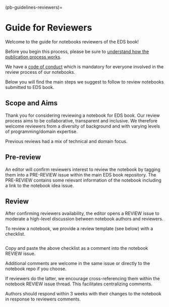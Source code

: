 (pb-guidelines-reviewers)=

# Guide for Reviewers

Welcome to the guide for notebooks reviewers of the EDS book! 

Before you begin this process, please be sure to [understand how the publication process works](pb-guidelines).

We have a [code of conduct](https://raw.githubusercontent.com/alan-turing-institute/environmental-ds-book/master/CODE_OF_CONDUCT.md) which is mandatory for everyone involved in the review process of our notebooks.

Below you will find the main steps we suggest to follow to review notebooks submitted to EDS book.

## Scope and Aims
Thank you for considering reviewing a notebook for EDS book.
Our review process aims to be collaborative, transparent and inclusive. 
We therefore welcome reviewers from a diversity of background and with varying levels of programming/domain expertise.

Previous reviews had a mix of technical and domain focus.

## Pre-review
An editor will confirm reviewers interest to review the notebook by tagging them into a PRE-REVIEW issue within the main EDS book repository.
The PRE-REVIEW contains some relevant information of the notebook including a link to the notebook idea issue. 

## Review
After confirming reviewers availability, the editor opens a REVIEW issue to moderate a high-level discussion between notebook authors and reviewers. 

To review a notebook, we provide a review template (see below) with a checklist.

```{include} ../../templates/review-template.md
```

Copy and paste the above checklist as a comment into the notebook REVIEW issue.

Additional comments are welcome in the same issue or directly to the notebook repo if you choose. 

If reviewers do the latter, we encourage cross-referencing them within the notebook REVIEW issue thread. 
This facilitates centralizing comments.

Authors should respond within 3 weeks with their changes to the notebook in response to reviewers comments.